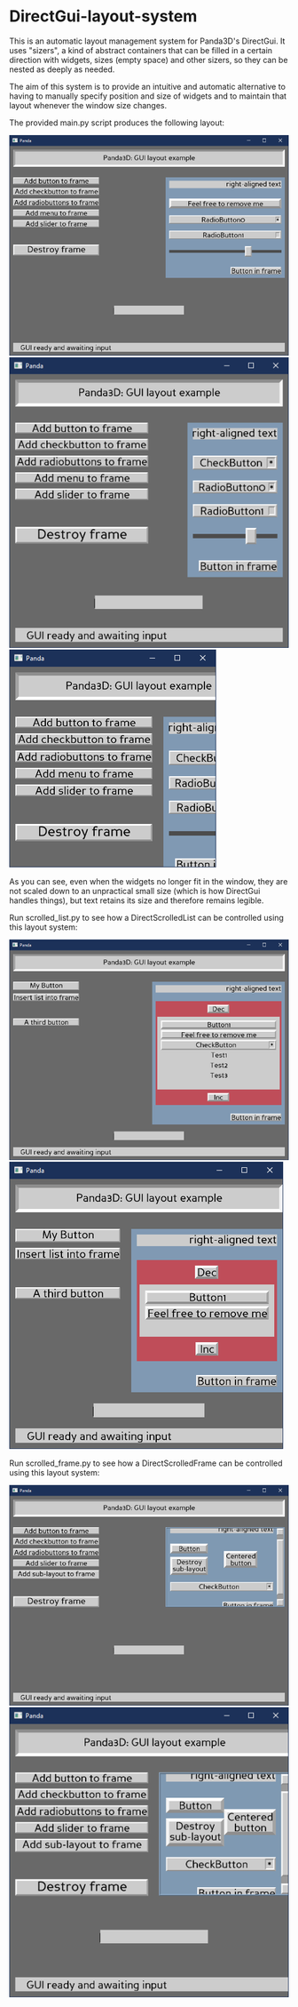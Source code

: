 # DirectGui-layout-system

This is an automatic layout management system for Panda3D's DirectGui.
It uses "sizers", a kind of abstract containers that can be filled in a certain direction with widgets, sizes (empty space) and other sizers, so they can be nested as deeply as needed.

The aim of this system is to provide an intuitive and automatic alternative to having to manually specify position and size of widgets and to maintain that layout whenever the window size changes.

The provided main.py script produces the following layout:

![Layout at default resolution](https://github.com/Epihaius/DirectGui-layout-system/blob/master/Layout%20at%20default%20resolution.png)
![Layout at reduced resolution](https://github.com/Epihaius/DirectGui-layout-system/blob/master/Layout%20at%20reduced%20resolution.png)
![Layout at very small resolution](https://github.com/Epihaius/DirectGui-layout-system/blob/master/Layout%20at%20very%20small%20resolution.png)

As you can see, even when the widgets no longer fit in the window, they are not scaled down to an unpractical small size (which is how DirectGui handles things), but text retains its size and therefore remains legible.

Run scrolled_list.py to see how a DirectScrolledList can be controlled using this layout system:

![Scrolled list at default resolution](https://github.com/Epihaius/DirectGui-layout-system/blob/master/Scrolled%20list%20at%20default%20resolution.png)
![Scrolled list at reduced resolution](https://github.com/Epihaius/DirectGui-layout-system/blob/master/Scrolled%20list%20at%20reduced%20resolution.png)

Run scrolled_frame.py to see how a DirectScrolledFrame can be controlled using this layout system:

![Scrolled frame at default resolution](https://github.com/Epihaius/DirectGui-layout-system/blob/master/Scrolled%20frame%20at%20default%20resolution.png)
![Scrolled frame at reduced resolution](https://github.com/Epihaius/DirectGui-layout-system/blob/master/Scrolled%20frame%20at%20reduced%20resolution.png)

